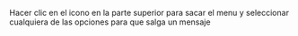 Hacer clic en el icono en la parte superior para sacar el menu y seleccionar cualquiera de las opciones para que salga un mensaje
